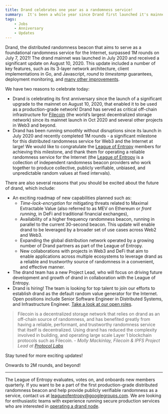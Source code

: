 ```yaml
---
title: Drand celebrates one year as a randomness service!
summary:  It's been a while year since Drand first launched it's mainnet distributed randomness beacon service.
tags: 
    - Jobs
    - Anniversary
    - Updates 
---
```


Drand, the distributed randomness beacon that aims to serve as a foundational randomness service for the Internet, surpassed 1M rounds on July 7, 2021! The drand mainnet was launched in July 2020 and received a significant update on August 10, 2020. This update included a number of key features, such as its 3-layer network architecture, client implementations in Go, and Javascript, _round to timestamp_ guarantees, deployment monitoring, and [many other improvements](https://drand.love/blog/2020/08/10/drand-launches-v1-0/).

We have two reasons to celebrate today:

- Drand is celebrating its first anniversary since the launch of a significant upgrade to the mainnet on August 10, 2020, that enabled it to be used as a production-grade network! Drand has served as critical off-chain infrastructure for [Filecoin](https://filecoin.io) (the world’s largest decentralized storage network) since its mainnet launch in Oct 2020 and several other projects in Web3 and beyond.
- Drand has been running smoothly without disruptions since its launch in July 2020 and recently completed 1M rounds - a significant milestone for this distributed randomness service for Web3 and the Internet at large! We would like to congratulate the [League of Entropy](https://drand.love/blog/2020/08/10/drand-launches-v1-0/) members for achieving this milestone, and thank them for operating a reliable randomness service for the Internet (the [League of Entropy](https://leagueofentropy.com/) is a collection of independent randomness beacon providers who work together to produce collective, publicly verifiable, unbiased, and unpredictable random values at fixed intervals).

There are also several reasons that _you_ should be excited about the future of drand, which include:

- An exciting roadmap of new capabilities planned such as:
    - _Time-lock-encryption_ for mitigating threats related to Maximal Extractable Value (also referred to as MEV on Ethereum or _front running_, in DeFi and traditional financial exchanges),
    - Availability of a higher frequency randomness beacon, running in parallel to the current 30-second beacon. This update will enable drand to be leveraged by a broader set of use cases across Web2 and Web3.
    - Expanding the global distribution network operated by a growing number of Drand partners as part of the League of Entropy.
    - New collaborations with projects in Web3 and DeFi that aim to enable applications across multiple ecosystems to leverage drand as a reliable and trustworthy source of randomness in a convenient, and effective manner.
- The drand team has a new Project Lead, who will focus on driving future development and growth of drand in collaboration with the League of Entropy.
- Drand is hiring! The team is looking for top talent to join our efforts to establish drand as the default random value generator for the Internet. Open positions include Senior Software Engineer in Distributed Systems, and Infrastructure Engineer. [Take a look at our open roles](https://jobs.lever.co/protocol?team=Engineering).

> Filecoin is a decentralized storage network that relies on drand as an off-chain source of randomness, and has benefited greatly from having a reliable, performant, and trustworthy randomness service that itself is decentralized. Using drand has reduced the complexity involved in building, and operating large scale Layer 1 blockchain protocols such as Filecoin. - _Molly Mackinlay, Filecoin & IPFS Project Lead at [Protocol Labs](https://protocol.ai)_

Stay tuned for more exciting updates!

Onwards to 2M rounds, and beyond!

---

The League of Entropy evaluates, votes on, and onboards new members quarterly. If you want to be a part of the first production-grade distributed randomness beacon and help provide publicly verifiable randomness as a service, contact us at [leagueofentropy@googlegroups.com](mailto:leagueofentropy@googlegroups.com). We are looking for enthusiastic teams with experience running secure production services who are interested in [operating a drand node](https://docs.google.com/document/d/1zy_ki3Qk6ecg_APEjYlT9DBwzdJx9I_ImHvaUaIwKHU/).
